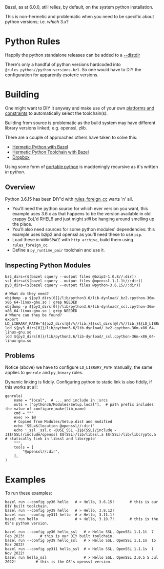 Bazel, as at 6.0.0, still relies, by default, on the system python installation.

This is non-hermetic and problematic when you need to be specific about python versions; i.e. _which_ 3._x_?

# Python Rules

Happily the python standalone releases can be added to a [--distdir](https://bazel.build/reference/command-line-reference#flag--distdir)

There's only a handful of python versions hardcoded into `@rules_python//python:versions.bzl`. So one would have to DIY 
the configuration for apparently esoteric versions.

# Building

One might want to DIY it anyway and make use of your own [platforms and constraints](https://bazel.build/reference/be/platform)
to automatically select the toolchain(s).

Building from source is problematic as the build system may have different library versions linked; e.g. openssl, zlib.

There are a couple of approaches others have taken to solve this:

- [Hermetic Python with Bazel](https://thethoughtfulkoala.com/posts/2020/05/16/bazel-hermetic-python.html)
- [Hermetic Python Toolchain with Bazel](https://www.anthonyvardaro.com/blog/hermetic-python-toolchain-with-bazel)
- [Dropbox](https://github.com/dropbox/dbx_build_tools/blob/master/thirdparty/cpython/BUILD.python39)

Using some form of [portable python](https://pypi.org/project/portable-python/) is maddeningly recursive as it's 
written _in python_.

## Overview

Python 3.6.15 has been DIY'd with [rules_foreign_cc](https://github.com/bazelbuild/rules_foreign_cc) warts 'n' all.

- You'll need the python source for which ever version you want, this example uses 3.6.x as that happens to be the version 
  available in old crappy EoL'd RHEL6 and just might _still_ be hanging around smelling up the place.
- You'll also need sources for some python modules' dependencies: this example uses bzip2 and openssl as you'll need
  these to use `pip`.
- Load these in `WORKSPACE` with `http_archive`, build them using `rules_foreign_cc`.
- Define a `py_runtime_pair` toolchain and use it.

## Inspecting Python Modules

```shell
bz2_dirs=($(bazel cquery --output files @bzip2-1.0.8//:dir))
ssl_dirs=($(bazel cquery --output files @openssl-1.1.1t//:dir))
py3_dirs=($(bazel cquery --output files @python-3.6.15//:dir))

# What do they need?
objdump -p ${py3_dirs[0]}/lib/python3.6/lib-dynload/_bz2.cpython-36m-x86_64-linux-gnu.so | grep NEEDED
objdump -p ${py3_dirs[0]}/lib/python3.6/lib-dynload/_ssl.cpython-36m-x86_64-linux-gnu.so | grep NEEDED
# Where can they be found?
export LD_LIBRARY_PATH="${bz2_dirs[@]/%//lib:}${ssl_dirs[@]/%//lib:}${LD_LIBRARY_PATH}"
ldd ${py3_dirs[0]}/lib/python3.6/lib-dynload/_bz2.cpython-36m-x86_64-linux-gnu.so
ldd ${py3_dirs[0]}/lib/python3.6/lib-dynload/_ssl.cpython-36m-x86_64-linux-gnu.so
```

## Problems

Notice (above) we have to configure `LD_LIBRARY_PATH` manually, the same applies to `genrule` and `py_binary` rules.

Dynamic linking is fiddly. Configuring python to static link is also fiddly, if this works at all:

```BUILD
genrule(
    name = "local",  # ... and include in :srcs
    outs = ["python36/Modules/Setup.local"],  # path prefix includes the value of configure_make(lib_name) 
    cmd = """
    exec >> $@
    # Copied from Modules/Setup.dist and modified
    echo 'SSL=$(location @openssl//:dir)'
    echo '_ssl _ssl.c -DUSE_SSL -I$$(SSL)/include -I$$(SSL)/include/openssl $$(SSL)/lib/libssl.a $$(SSL)/lib/libcrypto.a  # statically link in libssl and libcrypto'
    """,
    tools = [
        "@openssl//:dir",
    ],
)
```

# Examples

To run these examples:

```shell
bazel run --config py36 hello   # > Hello, 3.6.15!       # this is our DIY built toolchain.
bazel run --config py39 hello   # > Hello, 3.9.12!
bazel run --config py311 hello  # > Hello, 3.11.1!
bazel run hello                 # > Hello, 3.10.7!       # this is the OS's python version.
```

```shell
bazel run --config py36 hello_ssl   # > Hello SSL, OpenSSL 1.1.1t  7 Feb 2023!       # this is our DIY built toolchain.
bazel run --config py39 hello_ssl   # > Hello SSL, OpenSSL 1.1.1n  15 Mar 2022!
bazel run --config py311 hello_ssl  # > Hello SSL, OpenSSL 1.1.1s  1 Nov 2022!
bazel run hello_ssl                 # > Hello SSL, OpenSSL 3.0.5 5 Jul 2022!         # this is the OS's openssl version.
```
